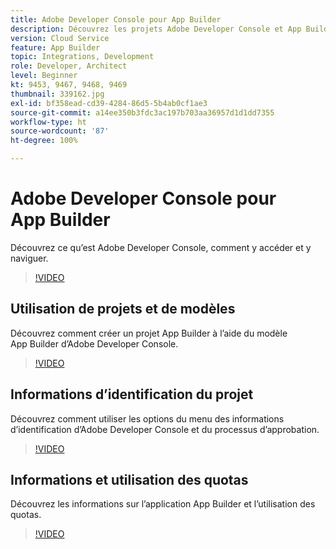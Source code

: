 ```yaml
---
title: Adobe Developer Console pour App Builder
description: Découvrez les projets Adobe Developer Console et App Builder.
version: Cloud Service
feature: App Builder
topic: Integrations, Development
role: Developer, Architect
level: Beginner
kt: 9453, 9467, 9468, 9469
thumbnail: 339162.jpg
exl-id: bf358ead-cd39-4284-86d5-5b4ab0cf1ae3
source-git-commit: a14ee350b3fdc3ac197b703aa36957d1d1dd7355
workflow-type: ht
source-wordcount: '87'
ht-degree: 100%

---
```


# Adobe Developer Console pour App Builder

Découvrez ce qu’est Adobe Developer Console, comment y accéder et y naviguer.

>[!VIDEO](https://video.tv.adobe.com/v/339162/?quality=12&learn=on)

## Utilisation de projets et de modèles

Découvrez comment créer un projet App Builder à l’aide du modèle App Builder d’Adobe Developer Console.

>[!VIDEO](https://video.tv.adobe.com/v/339163/?quality=12&learn=on)

## Informations d’identification du projet

Découvrez comment utiliser les options du menu des informations d’identification d’Adobe Developer Console et du processus d’approbation.

>[!VIDEO](https://video.tv.adobe.com/v/339164/?quality=12&learn=on)

## Informations et utilisation des quotas

Découvrez les informations sur l’application App Builder et l’utilisation des quotas.

>[!VIDEO](https://video.tv.adobe.com/v/339165/?quality=12&learn=on)
